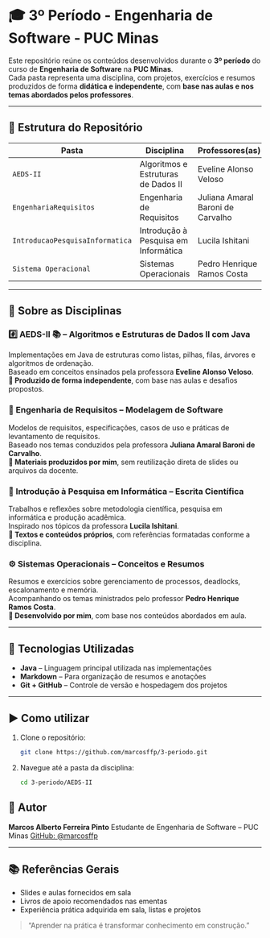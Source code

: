 # 🎓 3º Período - Engenharia de Software - PUC Minas

Este repositório reúne os conteúdos desenvolvidos durante o **3º período** do curso de **Engenharia de Software** na **PUC Minas**.  
Cada pasta representa uma disciplina, com projetos, exercícios e resumos produzidos de forma **didática e independente**, com **base nas aulas e nos temas abordados pelos professores**.

---

## 📁 Estrutura do Repositório

| Pasta                         | Disciplina                           | Professores(as)                                               |
|------------------------------|--------------------------------------|---------------------------------------------------------------|
| `AEDS-II`                    | Algoritmos e Estruturas de Dados II  | Eveline Alonso Veloso                                         |
| `EngenhariaRequisitos`       | Engenharia de Requisitos             | Juliana Amaral Baroni de Carvalho                             |
| `IntroducaoPesquisaInformatica` | Introdução à Pesquisa em Informática | Lucila Ishitani                                                |
| `Sistema Operacional`        | Sistemas Operacionais                | Pedro Henrique Ramos Costa                                    |

---

## 📘 Sobre as Disciplinas

### #️⃣ AEDS-II 📚 – Algoritmos e Estruturas de Dados II com Java

Implementações em Java de estruturas como listas, pilhas, filas, árvores e algoritmos de ordenação.  
Baseado em conceitos ensinados pela professora **Eveline Alonso Veloso**.  
**📝 Produzido de forma independente**, com base nas aulas e desafios propostos.

### 🧾 Engenharia de Requisitos – Modelagem de Software

Modelos de requisitos, especificações, casos de uso e práticas de levantamento de requisitos.  
Baseado nos temas conduzidos pela professora **Juliana Amaral Baroni de Carvalho**.  
**📝 Materiais produzidos por mim**, sem reutilização direta de slides ou arquivos da docente.

### 🔬 Introdução à Pesquisa em Informática – Escrita Científica

Trabalhos e reflexões sobre metodologia científica, pesquisa em informática e produção acadêmica.  
Inspirado nos tópicos da professora **Lucila Ishitani**.  
**📝 Textos e conteúdos próprios**, com referências formatadas conforme a disciplina.

### ⚙️ Sistemas Operacionais – Conceitos e Resumos

Resumos e exercícios sobre gerenciamento de processos, deadlocks, escalonamento e memória.  
Acompanhando os temas ministrados pelo professor **Pedro Henrique Ramos Costa**.  
**📝 Desenvolvido por mim**, com base nos conteúdos abordados em aula.

---

## 🧪 Tecnologias Utilizadas

- **Java** – Linguagem principal utilizada nas implementações
- **Markdown** – Para organização de resumos e anotações
- **Git + GitHub** – Controle de versão e hospedagem dos projetos

---

## ▶️ Como utilizar

1. Clone o repositório:
   ```bash
   git clone https://github.com/marcosffp/3-periodo.git
   ````

2. Navegue até a pasta da disciplina:

   ```bash
   cd 3-periodo/AEDS-II
   ```

## 👤 Autor

**Marcos Alberto Ferreira Pinto**
Estudante de Engenharia de Software – PUC Minas
[GitHub: @marcosffp](https://github.com/marcosffp)

---

## 📚 Referências Gerais

* Slides e aulas fornecidos em sala
* Livros de apoio recomendados nas ementas
* Experiência prática adquirida em sala, listas e projetos

> “Aprender na prática é transformar conhecimento em construção.”


